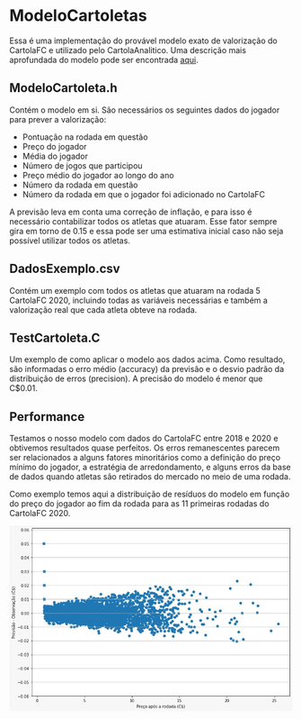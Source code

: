 # ModeloCartoletas

Essa é uma implementação do provável modelo exato de valorização do CartolaFC e utilizado pelo CartolaAnalitico. Uma descrição mais aprofundada do modelo pode ser encontrada [aqui](https://medium.com/cartolaanalitico/a-f%C3%B3rmula-de-valoriza%C3%A7%C3%A3o-8064b82b0f0 "A fórmula de valorização").

## ModeloCartoleta.h

Contém o modelo em si. São necessários os seguintes dados do jogador para prever a valorização:

* Pontuação na rodada em questão
* Preço do jogador
* Média do jogador
* Número de jogos que participou
* Preço médio do jogador ao longo do ano
* Número da rodada em questão
* Número da rodada em que o jogador foi adicionado no CartolaFC

A previsão leva em conta uma correção de inflação, e para isso é necessário contabilizar todos os atletas que atuaram. Esse fator sempre gira em torno de 0.15 e essa pode ser uma estimativa inicial caso não seja possível utilizar todos os atletas.

## DadosExemplo.csv

Contém um exemplo com todos os atletas que atuaram na rodada 5 CartolaFC 2020, incluindo todas as variáveis necessárias e também a valorização real que cada atleta obteve na rodada.

## TestCartoleta.C

Um exemplo de como aplicar o modelo aos dados acima. Como resultado, são informadas o erro médio (accuracy) da previsão e o desvio padrão da distribuição de erros (precision). A precisão do modelo é menor que C$0.01.

## Performance

Testamos o nosso modelo com dados do CartolaFC entre 2018 e 2020 e obtivemos resultados quase perfeitos. Os erros remanescentes parecem ser relacionados a alguns fatores minoritários como a definição do preço mínimo do jogador, a estratégia de arredondamento, e alguns erros da base de dados quando atletas são retirados do mercado no meio de uma rodada.

Como exemplo temos aqui a distribuição de resíduos do modelo em função do preço do jogador ao fim da rodada para as 11 primeiras rodadas do CartolaFC 2020.

![Alt text](img/Erros_R11_2020.jpeg?raw=true "Erro do modelo para as 11 primeiras rodadas de 2020")
